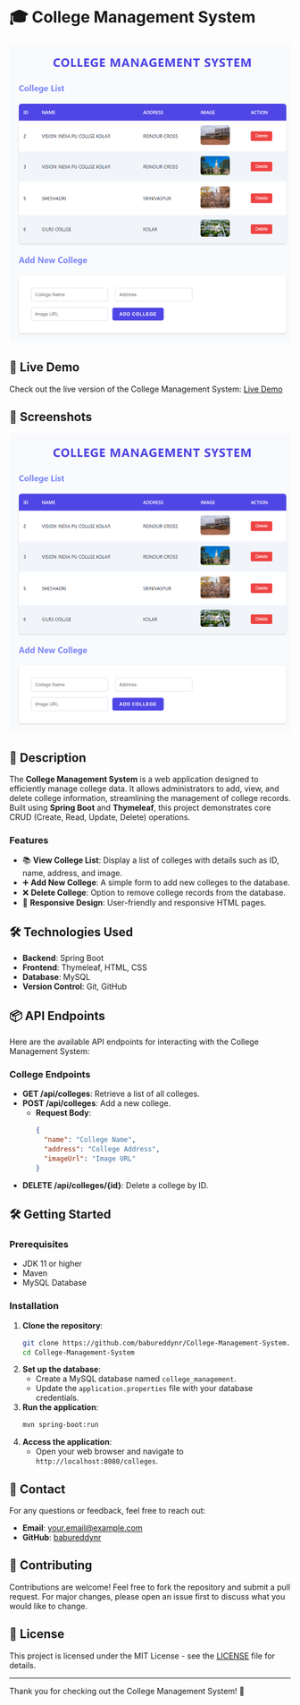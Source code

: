 
# 🎓 College Management System

![College Management System](https://github.com/babureddynr/College-Management-System/blob/main/localhost_8080_index.html%20(1).png) <!-- Replace with your project image -->

## 🚀 Live Demo
Check out the live version of the College Management System: [Live Demo](https://babureddynr.github.io/spring-html-pages/) <!-- Replace with your live demo link -->

## 📸 Screenshots
![Homepage](https://github.com/babureddynr/College-Management-System/blob/main/localhost_8080_index.html%20(1).png) <!-- Replace with actual screenshots -->


## 📜 Description
The **College Management System** is a web application designed to efficiently manage college data. It allows administrators to add, view, and delete college information, streamlining the management of college records. Built using **Spring Boot** and **Thymeleaf**, this project demonstrates core CRUD (Create, Read, Update, Delete) operations.

### Features
- 📚 **View College List**: Display a list of colleges with details such as ID, name, address, and image.
- ➕ **Add New College**: A simple form to add new colleges to the database.
- ❌ **Delete College**: Option to remove college records from the database.
- 📱 **Responsive Design**: User-friendly and responsive HTML pages.

## 🛠 Technologies Used
- **Backend**: Spring Boot
- **Frontend**: Thymeleaf, HTML, CSS
- **Database**: MySQL
- **Version Control**: Git, GitHub

## 📦 API Endpoints
Here are the available API endpoints for interacting with the College Management System:

### College Endpoints
- **GET /api/colleges**: Retrieve a list of all colleges.
- **POST /api/colleges**: Add a new college.
  - **Request Body**:
    ```json
    {
      "name": "College Name",
      "address": "College Address",
      "imageUrl": "Image URL"
    }
    ```
- **DELETE /api/colleges/{id}**: Delete a college by ID.

## 🛠 Getting Started

### Prerequisites
- JDK 11 or higher
- Maven
- MySQL Database

### Installation
1. **Clone the repository**:
   ```bash
   git clone https://github.com/babureddynr/College-Management-System.git
   cd College-Management-System
   ```
2. **Set up the database**:
   - Create a MySQL database named `college_management`.
   - Update the `application.properties` file with your database credentials.
3. **Run the application**:
   ```bash
   mvn spring-boot:run
   ```
4. **Access the application**:
   - Open your web browser and navigate to `http://localhost:8080/colleges`.

## 📧 Contact
For any questions or feedback, feel free to reach out:
- **Email**: your.email@example.com <!-- Replace with your email -->
- **GitHub**: [babureddynr](https://github.com/babureddynr) <!-- Replace with your GitHub profile -->

## 🤝 Contributing
Contributions are welcome! Feel free to fork the repository and submit a pull request. For major changes, please open an issue first to discuss what you would like to change.

## 📄 License
This project is licensed under the MIT License - see the [LICENSE](LICENSE) file for details.

---

Thank you for checking out the College Management System! 🎉
```

